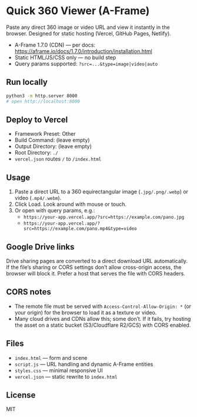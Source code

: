 # Quick 360 Viewer (A-Frame)

Paste any direct 360 image or video URL and view it instantly in the browser. Designed for static hosting (Vercel, GitHub Pages, Netlify).

- A-Frame 1.7.0 (CDN) — per docs: https://aframe.io/docs/1.7.0/introduction/installation.html
- Static HTML/JS/CSS only — no build step
- Query params supported: `?src=...&type=image|video|auto`

## Run locally
```bash
python3 -m http.server 8000
# open http://localhost:8000
```

## Deploy to Vercel
- Framework Preset: Other
- Build Command: (leave empty)
- Output Directory: (leave empty)
- Root Directory: `./`
- `vercel.json` routes `/` to `/index.html`

## Usage
1. Paste a direct URL to a 360 equirectangular image (`.jpg/.png/.webp`) or video (`.mp4/.webm`).
2. Click Load. Look around with mouse or touch.
3. Or open with query params, e.g.:
   - `https://your-app.vercel.app/?src=https://example.com/pano.jpg`
   - `https://your-app.vercel.app/?src=https://example.com/pano.mp4&type=video`

## Google Drive links
Drive sharing pages are converted to a direct download URL automatically. If the file’s sharing or CORS settings don’t allow cross-origin access, the browser will block it. Prefer a host that serves the file with CORS headers.

## CORS notes
- The remote file must be served with `Access-Control-Allow-Origin: *` (or your origin) for the browser to load it as a texture or video.
- Many cloud drives and CDNs allow this; some don’t. If it fails, try hosting the asset on a static bucket (S3/Cloudflare R2/GCS) with CORS enabled.

## Files
- `index.html` — form and scene
- `script.js` — URL handling and dynamic A-Frame entities
- `styles.css` — minimal responsive UI
- `vercel.json` — static rewrite to `index.html`

## License
MIT
